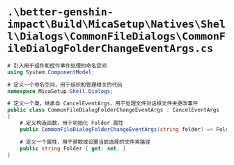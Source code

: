 # `.\better-genshin-impact\Build\MicaSetup\Natives\Shell\Dialogs\CommonFileDialogs\CommonFileDialogFolderChangeEventArgs.cs`

```cs
# 引入用于组件和控件事件处理的命名空间
using System.ComponentModel;

# 定义一个命名空间，用于组织和管理相关的代码
namespace MicaSetup.Shell.Dialogs;

# 定义一个类，继承自 CancelEventArgs，用于处理文件对话框文件夹更改事件
public class CommonFileDialogFolderChangeEventArgs : CancelEventArgs
{
    # 定义构造函数，用于初始化 Folder 属性
    public CommonFileDialogFolderChangeEventArgs(string folder) => Folder = folder;

    # 定义一个属性，用于获取或设置当前选择的文件夹路径
    public string Folder { get; set; }
}
```